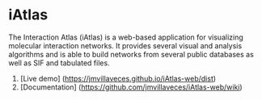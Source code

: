 iAtlas
=================
The Interaction Atlas (iAtlas) is a web-based application for visualizing molecular interaction networks. It provides several visual and analysis algorithms and is able to build networks from several public databases as well as SIF and tabulated files.

1. [Live demo] (https://jmvillaveces.github.io/iAtlas-web/dist)
2. [Documentation] (https://github.com/jmvillaveces/iAtlas-web/wiki)
